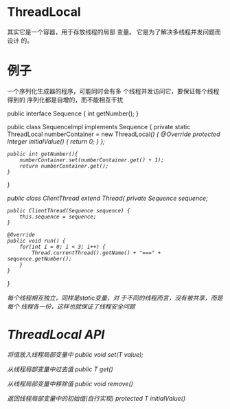 ThreadLocal
===

其实它是一个容器，用于存放线程的局部
变量。 它是为了解决多线程并发问题而设计
的。

例子
====

一个序列化生成器的程序，可能同时会有多
个线程并发访问它，要保证每个线程得到的
序列化都是自增的，而不能相互干扰

public interface Sequence {
	int getNumber();
}

public class SequenceImpl implements
Sequence {
	private static ThreadLocal<Integer>
	numberContainer = new ThreadLocal<I
	nteget>() {
		@Override
		protected Integer initialValue() {
			return 0;
		}
	};

	public int getNumber(){
		numberContainer.set(numberContainer.get() + 1);
		return numberContainer.get();
	}
}

public class ClientThread extend Thread{
	private Sequence sequence;

	public ClientThread(Sequence sequence) {
		this.sequence = sequence;
	}

	@Override
	public void run() {
		for(int i = 0; i < 3; i++) {
			Thread.currentThread().getName() + "===" + sequence.getNumber();
		}
	}
}

每个线程相互独立，同样是static变量，对
于不同的线程而言，没有被共享，而是每个
线程各一份，这样也就保证了线程安全问题


ThreadLocal API
====

将值放入线程局部变量中
public void set(T value);

从线程局部变量中过去值
public T get()

从线程局部变量中移除值
public void remove()

返回线程局部变量中的初始值(自行实现)
protected T initialValue()